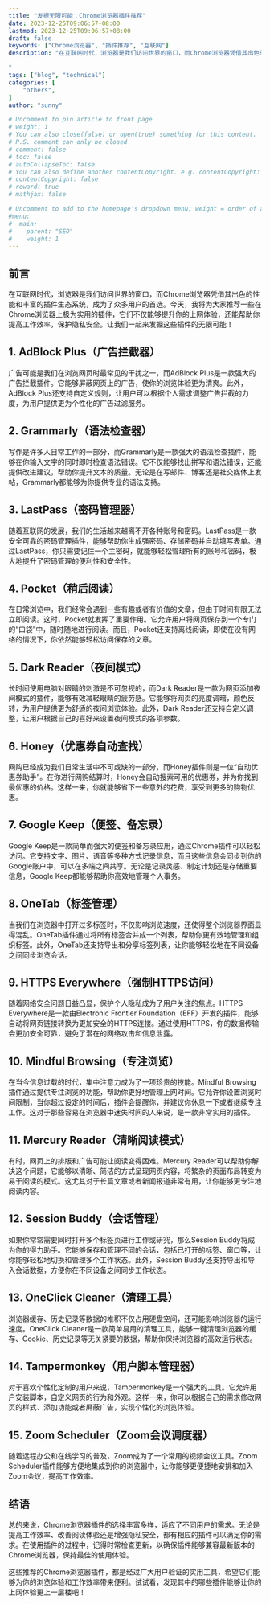 ```yaml
---
title: "发掘无限可能：Chrome浏览器插件推荐"
date: 2023-12-25T09:06:57+08:00
lastmod: 2023-12-25T09:06:57+08:00
draft: false
keywords: ["Chrome浏览器", "插件推荐", "互联网"]
description: "在互联网时代，浏览器是我们访问世界的窗口，而Chrome浏览器凭借其出色的性能和丰富的插件生态系统，成为了众多用户的首选。今天，我将为大家推荐一些在Chrome浏览器上极为实用的插件，它们不仅能够提升你的上网体验，还能帮助你提高工作效率，保护隐私安全。让我们一起来发掘这些插件的无限可能！

"
tags: ["blog", "technical"]
categories: [
    "others",
]
author: "sunny"

# Uncomment to pin article to front page
# weight: 1
# You can also close(false) or open(true) something for this content.
# P.S. comment can only be closed
# comment: false
# toc: false
# autoCollapseToc: false
# You can also define another contentCopyright. e.g. contentCopyright: "This is another copyright."
# contentCopyright: false
# reward: true
# mathjax: false

# Uncomment to add to the homepage's dropdown menu; weight = order of article
#menu:
#  main:
#    parent: "SEO"
#    weight: 1
---
```


## 前言 ##

在互联网时代，浏览器是我们访问世界的窗口，而Chrome浏览器凭借其出色的性能和丰富的插件生态系统，成为了众多用户的首选。今天，我将为大家推荐一些在Chrome浏览器上极为实用的插件，它们不仅能够提升你的上网体验，还能帮助你提高工作效率，保护隐私安全。让我们一起来发掘这些插件的无限可能！

## 1. AdBlock Plus（广告拦截器） ##
广告可能是我们在浏览网页时最常见的干扰之一，而AdBlock Plus是一款强大的广告拦截插件。它能够屏蔽网页上的广告，使你的浏览体验更为清爽。此外，AdBlock Plus还支持自定义规则，让用户可以根据个人需求调整广告拦截的力度，为用户提供更为个性化的广告过滤服务。

## 2. Grammarly（语法检查器） ##
写作是许多人日常工作的一部分，而Grammarly是一款强大的语法检查插件，能够在你输入文字的同时即时检查语法错误。它不仅能够找出拼写和语法错误，还能提供改进建议，帮助你提升文本的质量。无论是在写邮件、博客还是社交媒体上发帖，Grammarly都能够为你提供专业的语法支持。

## 3. LastPass（密码管理器） ##
随着互联网的发展，我们的生活越来越离不开各种账号和密码。LastPass是一款安全可靠的密码管理插件，能够帮助你生成强密码、存储密码并自动填写表单。通过LastPass，你只需要记住一个主密码，就能够轻松管理所有的账号和密码，极大地提升了密码管理的便利性和安全性。

## 4. Pocket（稍后阅读） ##
在日常浏览中，我们经常会遇到一些有趣或者有价值的文章，但由于时间有限无法立即阅读。这时，Pocket就发挥了重要作用。它允许用户将网页保存到一个专门的“口袋”中，随时随地进行阅读。而且，Pocket还支持离线阅读，即使在没有网络的情况下，你依然能够轻松访问保存的文章。

## 5. Dark Reader（夜间模式） ##
长时间使用电脑对眼睛的刺激是不可忽视的，而Dark Reader是一款为网页添加夜间模式的插件，能够有效减轻眼睛的疲劳感。它能够将网页的亮度调暗，颜色反转，为用户提供更为舒适的夜间浏览体验。此外，Dark Reader还支持自定义调整，让用户根据自己的喜好来设置夜间模式的各项参数。

## 6. Honey（优惠券自动查找） ##
网购已经成为我们日常生活中不可或缺的一部分，而Honey插件则是一位“自动优惠券助手”。在你进行网购结算时，Honey会自动搜索可用的优惠券，并为你找到最优惠的价格。这样一来，你就能够省下一些意外的花费，享受到更多的购物优惠。

## 7. Google Keep（便签、备忘录） ##
Google Keep是一款简单而强大的便签和备忘录应用，通过Chrome插件可以轻松访问。它支持文字、图片、语音等多种方式记录信息，而且这些信息会同步到你的Google账户中，可以在多端之间共享。无论是记录灵感、制定计划还是存储重要信息，Google Keep都能够帮助你高效地管理个人事务。

## 8. OneTab（标签管理） ##
当我们在浏览器中打开过多标签时，不仅影响浏览速度，还使得整个浏览器界面显得混乱。OneTab插件通过将所有标签合并成一个列表，帮助你更有效地管理和组织标签。此外，OneTab还支持导出和分享标签列表，让你能够轻松地在不同设备之间同步浏览会话。

## 9. HTTPS Everywhere（强制HTTPS访问） ##
随着网络安全问题日益凸显，保护个人隐私成为了用户关注的焦点。HTTPS Everywhere是一款由Electronic Frontier Foundation（EFF）开发的插件，能够自动将网页链接转换为更加安全的HTTPS连接。通过使用HTTPS，你的数据传输会更加安全可靠，避免了潜在的网络攻击和信息泄露。

## 10. Mindful Browsing（专注浏览） ##
在当今信息过载的时代，集中注意力成为了一项珍贵的技能。Mindful Browsing插件通过提供专注浏览的功能，帮助你更好地管理上网时间。它允许你设置浏览时间限制，当你超过设定的时间后，插件会提醒你，并建议你休息一下或者继续专注工作。这对于那些容易在浏览器中迷失时间的人来说，是一款非常实用的插件。

## 11. Mercury Reader（清晰阅读模式） ##
有时，网页上的排版和广告可能让阅读变得困难。Mercury Reader可以帮助你解决这个问题，它能够以清晰、简洁的方式呈现网页内容，将繁杂的页面布局转变为易于阅读的模式。这尤其对于长篇文章或者新闻报道非常有用，让你能够更专注地阅读内容。

## 12. Session Buddy（会话管理） ##
如果你常常需要同时打开多个标签页进行工作或研究，那么Session Buddy将成为你的得力助手。它能够保存和管理不同的会话，包括已打开的标签、窗口等，让你能够轻松地切换和管理多个工作状态。此外，Session Buddy还支持导出和导入会话数据，方便你在不同设备之间同步工作状态。

## 13. OneClick Cleaner（清理工具） ##
浏览器缓存、历史记录等数据的堆积不仅占用硬盘空间，还可能影响浏览器的运行速度。OneClick Cleaner是一款简单易用的清理工具，能够一键清理浏览器的缓存、Cookie、历史记录等无关紧要的数据，帮助你保持浏览器的高效运行状态。

## 14. Tampermonkey（用户脚本管理器） ##
对于喜欢个性化定制的用户来说，Tampermonkey是一个强大的工具。它允许用户安装脚本，自定义网页的行为和外观。这样一来，你可以根据自己的需求修改网页的样式、添加功能或者屏蔽广告，实现个性化的浏览体验。

## 15. Zoom Scheduler（Zoom会议调度器） ##
随着远程办公和在线学习的普及，Zoom成为了一个常用的视频会议工具。Zoom Scheduler插件能够方便地集成到你的浏览器中，让你能够更便捷地安排和加入Zoom会议，提高工作效率。

## 结语 ##
总的来说，Chrome浏览器插件的选择丰富多样，适应了不同用户的需求。无论是提高工作效率、改善阅读体验还是增强隐私安全，都有相应的插件可以满足你的需求。在使用插件的过程中，记得时常检查更新，以确保插件能够兼容最新版本的Chrome浏览器，保持最佳的使用体验。

这些推荐的Chrome浏览器插件，都是经过广大用户验证的实用工具，希望它们能够为你的浏览体验和工作效率带来便利。试试看，发现其中的哪些插件能够让你的上网体验更上一层楼吧！